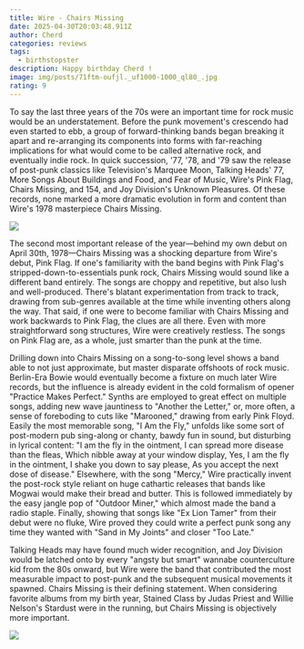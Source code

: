 ```yaml
---
title: Wire - Chairs Missing
date: 2025-04-30T20:03:48.911Z
author: Cherd
categories: reviews
tags:
  - birthstopster
description: Happy birthday Cherd !
image: img/posts/71ftm-oufjl._uf1000-1000_ql80_.jpg
rating: 9
---
```

To say the last three years of the 70s were an important time for rock music would be an understatement. Before the punk movement's crescendo had even started to ebb, a group of forward-thinking bands began breaking it apart and re-arranging its components into forms with far-reaching implications for what would come to be called alternative rock, and eventually indie rock. In quick succession, '77, '78, and '79 saw the release of post-punk classics like Television's Marquee Moon, Talking Heads' 77, More Songs About Buildings and Food, and Fear of Music, Wire's Pink Flag, Chairs Missing, and 154, and Joy Division's Unknown Pleasures. Of these records, none marked a more dramatic evolution in form and content than Wire's 1978 masterpiece Chairs Missing. 

![](img/posts/71ftm-oufjl._uf1000-1000_ql80_.jpg)

The second most important release of the year—behind my own debut on April 30th, 1978—Chairs Missing was a shocking departure from Wire's debut, Pink Flag. If one's familiarity with the band begins with Pink Flag's stripped-down-to-essentials punk rock, Chairs Missing would sound like a different band entirely. The songs are choppy and repetitive, but also lush and well-produced. There's blatant experimentation from track to track, drawing from sub-genres available at the time while inventing others along the way. That said, if one were to become familiar with Chairs Missing and work backwards to Pink Flag, the clues are all there. Even with more straightforward song structures, Wire were creatively restless. The songs on Pink Flag are, as a whole, just smarter than the punk at the time.

Drilling down into Chairs Missing on a song-to-song level shows a band able to not just approximate, but master disparate offshoots of rock music. Berlin-Era Bowie would eventually become a fixture on much later Wire records, but the influence is already evident in the cold formalism of opener "Practice Makes Perfect." Synths are employed to great effect on multiple songs, adding new wave jauntiness to "Another the Letter," or, more often, a sense of foreboding to cuts like "Marooned," drawing from early Pink Floyd. Easily the most memorable song, "I Am the Fly," unfolds like some sort of post-modern pub sing-along or chanty, bawdy fun in sound, but disturbing in lyrical content: "I am the fly in the ointment, I can spread more disease than the fleas, Which nibble away at your window display, Yes, I am the fly in the ointment, I shake you down to say please, As you accept the next dose of disease." Elsewhere, with the song "Mercy," Wire practically invent the post-rock style reliant on huge cathartic releases that bands like Mogwai would make their bread and butter. This is followed immediately by the easy jangle pop of "Outdoor Miner," which almost made the band a radio staple. Finally, showing that songs like "Ex Lion Tamer" from their debut were no fluke, Wire proved they could write a perfect punk song any time they wanted with "Sand in My Joints" and closer "Too Late." 

Talking Heads may have found much wider recognition, and Joy Division would be latched onto by every "angsty but smart" wannabe counterculture kid from the 80s onward, but Wire were the band that contributed the most measurable impact to post-punk and the subsequent musical movements it spawned. Chairs Missing is their defining statement. When considering favorite albums from my birth year, Stained Class by Judas Priest and Willie Nelson's Stardust were in the running, but Chairs Missing is objectively more important.

![](img/posts/wire-feature-talk-band-new-album-bd1b6eaf-2d3b-470a-8d14-ab74a437bdd8.webp)